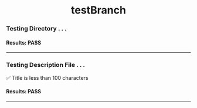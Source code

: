 <h1><center>testBranch</center></h1>

### Testing Directory . . .

#### Results: PASS
---
### Testing Description File . . .

&#9989;	Title is less than 100 characters

#### Results: PASS
---
